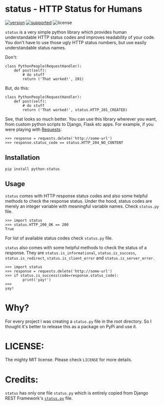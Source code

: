 # status - HTTP Status for Humans

[![version](https://img.shields.io/pypi/v/python-status.svg)](https://pypi.python.org/pypi/python-status/)
[![supported](https://img.shields.io/pypi/pyversions/python-status.svg)](https://pypi.python.org/pypi/python-status/)
![license](https://img.shields.io/pypi/l/python-status.svg)

`status` is a very simple python library which provides human understandable HTTP status codes and improves readability of your code. You don't have to use those ugly HTTP status numbers, but use easily understandable status names.

Don't:

    class PythonPeople(RequestHandler):
        def post(self):
            # do stuff
            return ('That worked!', 201)

But, do this:

    class PythonPeople(RequestHandler):
        def post(self):
            # do stuff
            return ('That worked!', status.HTTP_201_CREATED)


See, that looks so much better. You can use this library wherever you want, from custom python scripts to Django, Flask etc apps. For example, if you were playing with [Requests](python-requests.org):

    >>> response = requests.delete('http://some-url')
    >>> response.status_code == status.HTTP_204_NO_CONTENT


## Installation

    pip install python-status


## Usage

`status` comes with HTTP response status codes and also some helpful methods to check the response status. Under the hood, status codes are merely an integer variable with meaningful variable names. Check `status.py` file.

    >>> import status
    >>> status.HTTP_200_OK == 200
    True

For list of available status codes check `status.py` file.

`status` also comes with some helpful methods to check the status of a response. They are `status.is_informational`, `status.is_success`, `status.is_redirect`, `status.is_client_error` and `status.is_server_error`.

    >>> import status
    >>> response = requests.delete('http://some-url')
    >>> if status.is_success(code=response.status_code):
            print('yay!')
    >>> 
    yay!


# Why?

For every project I was creating a `status.py` file in the root directory. So I thought it's better to release this as a package on PyPi and use it.


# LICENSE:

The mighty MIT license. Please check `LICENSE` for more details.


# Credits:

`status` has only one file `status.py` which is entirely copied from Django REST Framework's [`status.py`](https://github.com/tomchristie/django-rest-framework/blob/master/rest_framework/status.py) file.
